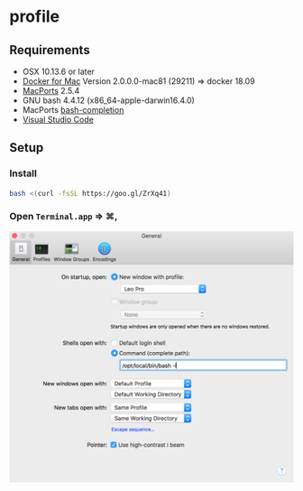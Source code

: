 # profile

## Requirements

 - OSX 10.13.6 or later
 - [Docker for Mac](https://download.docker.com/mac/stable/Docker.dmg) Version 2.0.0.0-mac81 (29211) ⇒ docker 18.09
 - [MacPorts](https://guide.macports.org/#installing) 2.5.4
 - GNU bash 4.4.12 (x86_64-apple-darwin16.4.0) 
 - MacPorts [bash-completion](https://trac.macports.org/wiki/howto/bash-completion)
 - [Visual Studio Code](https://code.visualstudio.com/)

## Setup

### Install

```bash
bash <(curl -fsSL https://goo.gl/ZrXq41)
```

### Open `Terminal.app` ⇒  ⌘,
<img src="docs/terminal-bash-settings.png">